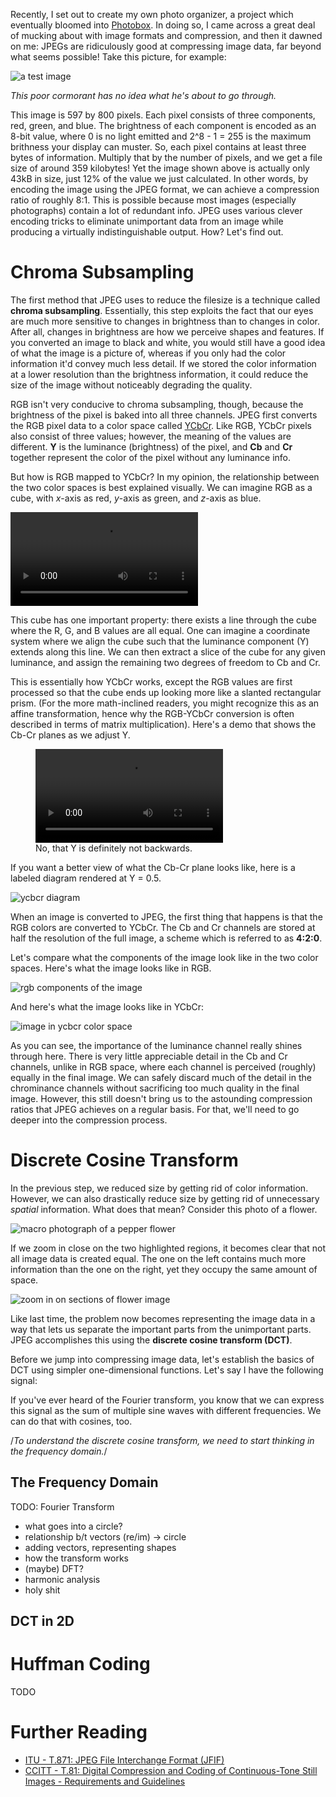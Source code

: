Recently, I set out to create my own photo organizer, a project which eventually bloomed into [Photobox](https://github.com/adrian154/photobox). In doing so, I came across a great deal of mucking about with image formats and compression, and then it dawned on me: JPEGs are ridiculously good at compressing image data, far beyond what seems possible! Take this picture, for example:

![a test image](/blogposts/jpeg-explained/test-compressed.jpg)

*This poor cormorant has no idea what he's about to go through.*

This image is 597 by 800 pixels. Each pixel consists of three components, red, green, and blue. The brightness of each component is encoded as an 8-bit value, where 0 is no light emitted and 2^8 - 1 = 255 is the maximum brithness your display can muster. So, each pixel contains at least three bytes of information. Multiply that by the number of pixels, and we get a file size of around 359 kilobytes! Yet the image shown above is actually only 43kB in size, just 12% of the value we just calculated. In other words, by encoding the image using the JPEG format, we can achieve a compression ratio of roughly 8:1. This is possible because most images (especially photographs) contain a lot of redundant info. JPEG uses various clever encoding tricks to eliminate unimportant data from an image while producing a virtually indistinguishable output. How? Let's find out.

# Chroma Subsampling

The first method that JPEG uses to reduce the filesize is a technique called **chroma subsampling**. Essentially, this step exploits the fact that our eyes are much more sensitive to changes in brightness than to changes in color. After all, changes in brightness are how we perceive shapes and features. If you converted an image to black and white, you would still have a good idea of what the image is a picture of, whereas if you only had the color information it'd convey much less detail. If we stored the color information at a lower resolution than the brightness information, it could reduce the size of the image without noticeably degrading the quality.

RGB isn't very conducive to chroma subsampling, though, because the brightness of the pixel is baked into all three channels. JPEG first converts the RGB pixel data to a color space called [YCbCr](https://en.wikipedia.org/wiki/YCbCr). Like RGB, YCbCr pixels also consist of three values; however, the meaning of the values are different. **Y** is the luminance (brightness) of the pixel, and **Cb** and **Cr** together represent the color of the pixel without any luminance info.

But how is RGB mapped to YCbCr? In my opinion, the relationship between the two color spaces is best explained visually. We can imagine RGB as a cube, with *x*-axis as red, *y*-axis as green, and *z*-axis as blue.

<video class="center" loop controls autoplay><source src="/blogposts/jpeg-explained/rgb-cube-animation.mp4" type="video/mp4"></video>

This cube has one important property: there exists a line through the cube where the R, G, and B values are all equal. One can imagine a coordinate system where we align the cube such that the luminance component (Y) extends along this line. We can then extract a slice of the cube for any given luminance, and assign the remaining two degrees of freedom to Cb and Cr.

This is essentially how YCbCr works, except the RGB values are first processed so that the cube ends up looking more like a slanted rectangular prism. (For the more math-inclined readers, you might recognize this as an affine transformation, hence why the RGB-YCbCr conversion is often described in terms of matrix multiplication). Here's a demo that shows the Cb-Cr planes as we adjust Y. 

<figure style="max-width: 480px">
    <video loop controls autoplay><source src="/blogposts/jpeg-explained/ycbcr-slices.mp4" type="video/mp4"></video>
    <figcaption>No, that Y is definitely not backwards.</figcaption>
</figure>

If you want a better view of what the Cb-Cr plane looks like, here is a labeled diagram rendered at Y = 0.5. 

![ycbcr diagram](/blogposts/jpeg-explained/ycbcr.png)

When an image is converted to JPEG, the first thing that happens is that the RGB colors are converted to YCbCr. The Cb and Cr channels are stored at half the resolution of the full image, a scheme which is referred to as **4:2:0**.

Let's compare what the components of the image look like in the two color spaces. Here's what the image looks like in RGB.

![rgb components of the image](/blogposts/jpeg-explained/rgb-components.png)

And here's what the image looks like in YCbCr:

![image in ycbcr color space](/blogposts/jpeg-explained/ycbcr-components.png)

As you can see, the importance of the luminance channel really shines through here. There is very little appreciable detail in the Cb and Cr channels, unlike in RGB space, where each channel is perceived (roughly) equally in the final image. We can safely discard much of the detail in the chrominance channels without sacrificing too much quality in the final image. However, this still doesn't bring us to the astounding compression ratios that JPEG achieves on a regular basis. For that, we'll need to go deeper into the compression process.

# Discrete Cosine Transform

In the previous step, we reduced size by getting rid of color information. However, we can also drastically reduce size by getting rid of unnecessary *spatial* information. What does that mean? Consider this photo of a flower.

![macro photograph of a pepper flower](/blogposts/jpeg-explained/test-2-reference.png)

If we zoom in close on the two highlighted regions, it becomes clear that not all image data is created equal. The one on the left contains much more information than the one on the right, yet they occupy the same amount of space.
 
![zoom in on sections of flower image](/blogposts/jpeg-explained/flower-regions-comparison.png)

Like last time, the problem now becomes representing the image data in a way that lets us separate the important parts from the unimportant parts. JPEG accomplishes this using the **discrete cosine transform (DCT)**.

Before we jump into compressing image data, let's establish the basics of DCT using simpler one-dimensional functions. Let's say I have the following signal:

<canvas id="signal-only"></canvas>

If you've ever heard of the Fourier transform, you know that we can express this signal as the sum of multiple sine waves with different frequencies. We can do that with cosines, too.

/*To understand the discrete cosine transform, we need to start thinking in the frequency domain.*/

## The Frequency Domain

TODO: Fourier Transform
* what goes into a circle?
* relationship b/t vectors (re/im) -> circle
* adding vectors, representing shapes
* how the transform works
* (maybe) DFT?
* harmonic analysis
* holy shit

## DCT in 2D



# Huffman Coding

TODO

# Further Reading

* [ITU - T.871: JPEG File Interchange Format (JFIF)](https://www.itu.int/rec/T-REC-T.871-201105-I/en)
* [CCITT - T.81: Digital Compression and Coding of Continuous-Tone Still Images - Requirements and Guidelines](https://www.w3.org/Graphics/JPEG/itu-t81.pdf)